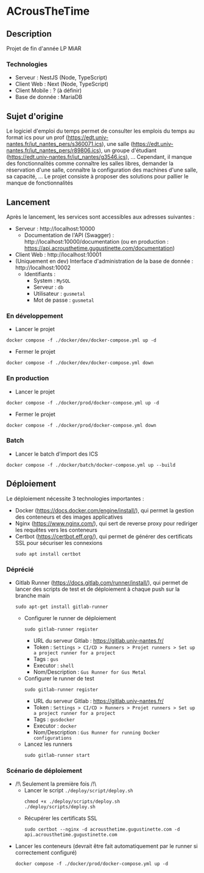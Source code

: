 # ACrousTheTime

## Description
Projet de fin d'année LP MiAR

### Technologies
- Serveur : NestJS (Node, TypeScript)
- Client Web : Next (Node, TypeScript)
- Client Mobile : ? (à définir)
- Base de donnée : MariaDB

## Sujet d'origine
Le logiciel d'emploi du temps permet de consulter les emplois du temps au format ics pour un prof (https://edt.univ-nantes.fr/iut_nantes_pers/s360071.ics), une salle (https://edt.univ-nantes.fr/iut_nantes_pers/r89806.ics), un groupe d'étudiant (https://edt.univ-nantes.fr/iut_nantes/g3546.ics), ... Cependant, il manque des fonctionnalités comme connaître les salles libres, demander la réservation d'une salle, connaître la configuration des machines d'une salle, sa capacité, ... Le projet consiste à proposer des solutions pour pallier le manque de fonctionnalités

## Lancement
Après le lancement, les services sont accessibles aux adresses suivantes :
- Serveur : http://localhost:10000
    - Documentation de l'API (Swagger) : http://localhost:10000/documentation (ou en production : https://api.acrousthetime.gugustinette.com/documentation)
- Client Web : http://localhost:10001
- (Uniquement en dev) Interface d'administration de la base de donnée : http://localhost:10002
    - Identifiants :
        - System : `MySQL`
        - Serveur : `db`
        - Utilisateur : `gusmetal`
        - Mot de passe : `gusmetal`

### En développement
- Lancer le projet
```
docker compose -f ./docker/dev/docker-compose.yml up -d
```
- Fermer le projet
```
docker compose -f ./docker/dev/docker-compose.yml down
```

### En production
- Lancer le projet
```
docker compose -f ./docker/prod/docker-compose.yml up -d
```
- Fermer le projet
```
docker compose -f ./docker/prod/docker-compose.yml down
```

### Batch
- Lancer le batch d'import des ICS
```
docker compose -f ./docker/batch/docker-compose.yml up --build
```

## Déploiement
Le déploiement nécessite 3 technologies importantes :
- Docker (https://docs.docker.com/engine/install/), qui permet la gestion des conteneurs et des images applicatives
- Nginx (https://www.nginx.com/), qui sert de reverse proxy pour rediriger les requêtes vers les conteneurs
- Certbot (https://certbot.eff.org/), qui permet de générer des certificats SSL pour sécuriser les connexions
    ```
    sudo apt install certbot
    ```

### Déprécié
- Gitlab Runner (https://docs.gitlab.com/runner/install/), qui permet de lancer des scripts de test et de déploiement à chaque push sur la branche main
    ```
    sudo apt-get install gitlab-runner
    ```
    - Configurer le runner de déploiement
        ```
        sudo gitlab-runner register
        ```
        - URL du serveur Gitlab : https://gitlab.univ-nantes.fr/
        - Token : `Settings > CI/CD > Runners > Projet runners > Set up a project runner for a project`
        - Tags : `gus`
        - Executor : `shell`
        - Nom/Description : `Gus Runner for Gus Metal`
    - Configurer le runner de test
        ```
        sudo gitlab-runner register
        ```
        - URL du serveur Gitlab : https://gitlab.univ-nantes.fr/
        - Token : `Settings > CI/CD > Runners > Projet runners > Set up a project runner for a project`
        - Tags : `gusdocker`
        - Executor : `docker`
        - Nom/Description : `Gus Runner for running Docker configurations`
    - Lancez les runners
        ```
        sudo gitlab-runner start
        ```

### Scénario de déploiement
- /!\ Seulement la première fois /!\
    - Lancer le script `./deploy/script/deploy.sh`
        ```
        chmod +x ./deploy/scripts/deploy.sh
        ./deploy/scripts/deploy.sh
        ```
    - Récupérer les certificats SSL
        ```
        sudo certbot --nginx -d acrousthetime.gugustinette.com -d api.acrousthetime.gugustinette.com
        ```
- Lancer les conteneurs (devrait être fait automatiquement par le runner si correctement configuré)
    ```
    docker compose -f ./docker/prod/docker-compose.yml up -d
    ```
